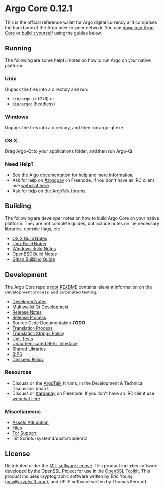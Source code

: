 Argo Core 0.12.1
=====================

This is the official reference wallet for Argo digital currency and comprises the backbone of the Argo peer-to-peer network. You can [download Argo Core](https://www.argo.org/downloads/) or [build it yourself](#building) using the guides below.

Running
---------------------
The following are some helpful notes on how to run Argo on your native platform.

### Unix

Unpack the files into a directory and run:

- `bin/argo-qt` (GUI) or
- `bin/argod` (headless)

### Windows

Unpack the files into a directory, and then run argo-qt.exe.

### OS X

Drag Argo-Qt to your applications folder, and then run Argo-Qt.

### Need Help?

* See the [Argo documentation](https://argopay.atlassian.net/wiki/display/DOC)
for help and more information.
* Ask for help on [#argopay](http://webchat.freenode.net?channels=argopay) on Freenode. If you don't have an IRC client use [webchat here](http://webchat.freenode.net?channels=argopay).
* Ask for help on the [ArgoTalk](https://argotalk.org/) forums.

Building
---------------------
The following are developer notes on how to build Argo Core on your native platform. They are not complete guides, but include notes on the necessary libraries, compile flags, etc.

- [OS X Build Notes](build-osx.md)
- [Unix Build Notes](build-unix.md)
- [Windows Build Notes](build-windows.md)
- [OpenBSD Build Notes](build-openbsd.md)
- [Gitian Building Guide](gitian-building.md)

Development
---------------------
The Argo Core repo's [root README](/README.md) contains relevant information on the development process and automated testing.

- [Developer Notes](developer-notes.md)
- [Multiwallet Qt Development](multiwallet-qt.md)
- [Release Notes](release-notes.md)
- [Release Process](release-process.md)
- Source Code Documentation ***TODO***
- [Translation Process](translation_process.md)
- [Translation Strings Policy](translation_strings_policy.md)
- [Unit Tests](unit-tests.md)
- [Unauthenticated REST Interface](REST-interface.md)
- [Shared Libraries](shared-libraries.md)
- [BIPS](bips.md)
- [Dnsseed Policy](dnsseed-policy.md)

### Resources
* Discuss on the [ArgoTalk](https://argotalk.org/) forums, in the Development & Technical Discussion board.
* Discuss on [#argopay](http://webchat.freenode.net/?channels=argopay) on Freenode. If you don't have an IRC client use [webchat here](http://webchat.freenode.net/?channels=argopay).

### Miscellaneous
- [Assets Attribution](assets-attribution.md)
- [Files](files.md)
- [Tor Support](tor.md)
- [Init Scripts (systemd/upstart/openrc)](init.md)

License
---------------------
Distributed under the [MIT software license](http://www.opensource.org/licenses/mit-license.php).
This product includes software developed by the OpenSSL Project for use in the [OpenSSL Toolkit](https://www.openssl.org/). This product includes
cryptographic software written by Eric Young ([eay@cryptsoft.com](mailto:eay@cryptsoft.com)), and UPnP software written by Thomas Bernard.
